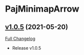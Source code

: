 # PajMinimapArrow

## [v1.0.5](https://github.com/pajlada/PajMinimapArrow/tree/v1.0.5) (2021-05-20)
[Full Changelog](https://github.com/pajlada/PajMinimapArrow/commits/v1.0.5) 

- Release v1.0.5  

